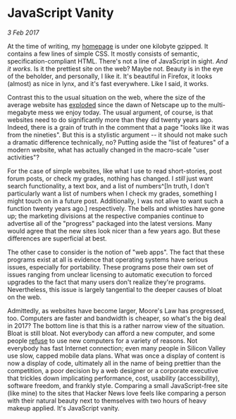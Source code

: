 JavaScript Vanity
=================
_3 Feb 2017_

At the time of writing, my [homepage](/) is under one kilobyte gzipped. It contains a few lines of simple CSS. It mostly consists of semantic, specification-compliant HTML. There's not a line of JavaScript in sight. *And it works*. Is it the prettiest site on the web? Maybe not. Beauty is in the eye of the beholder, and personally, I like it. It's beautiful in Firefox, it looks (almost) as nice in lynx, and it's fast everywhere. Like I said, it works.

Contrast this to the usual situation on the web, where the size of the average website has [exploded](http://www.websiteoptimization.com/speed/tweak/average-web-page/) since the dawn of Netscape up to the multi-megabyte mess we enjoy today. The usual argument, of course, is that websites need to do significantly more than they did twenty years ago. Indeed, there is a grain of truth in the comment that a page "looks like it was from the nineties". But this is a stylistic argument -- it should not make such a dramatic difference technically, no? Putting aside the "list of features" of a modern website, what has actually changed in the macro-scale "user activities"?

For the case of simple websites, like what I use to read short-stories, post forum posts, or check my grades, nothing has changed. I *still* just want search functionality, a text box, and a list of numbers^[In truth, I don't particularly want a list of numbers when I check my grades, something I might touch on in a future post. Additionally, I was not alive to want such a function twenty years ago.] respectively. The bells and whistles have gone up; the marketing divisions at the respective companies continue to advertise all of the "progress" packaged into the latest versions. Many would agree that the new sites look nicer than a few years ago. But these differences are superficial at best.

The other case to consider is the notion of "web apps". The fact that these programs exist at all is evidence that operating systems have serious issues, especially for portability. These programs pose their own set of issues ranging from unclear licensing to automatic execution to forced upgrades to the fact that many users don't realize they're programs. Nevertheless, this issue is largely tangential to the deeper causes of bloat on the web.

Admittedly, as websites have become larger, Moore's Law has progressed, too. Computers are faster and bandwidth is cheaper, so what's the big deal in 2017? The bottom line is that this is a rather narrow view of the situation. Bloat is still bloat. Not everybody can afford a new computer, and some people [refuse](https://libreboot.org/) to use new computers for a variety of reasons. Not everybody has fast Internet connection; even many people in Silicon Valley use slow, capped mobile data plans. What was once a display of content is now a display of code, ultimately all in the name of being prettier than the competition, a poor decision by a web designer or a corporate executive that trickles down implicating performance, cost, usability (accessibility), software freedom, and frankly style. Comparing a small JavaScript-free site (like mine) to the sites that Hacker News love feels like comparing a person with their natural beauty next to themselves with two hours of heavy makeup applied. It's JavaScript vanity.
